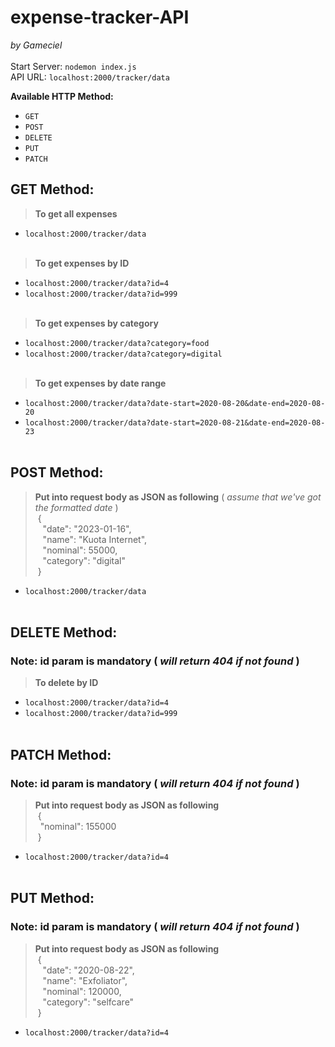 # expense-tracker-API  
*by Gameciel*  
&nbsp;  
Start Server: `nodemon index.js`  
API URL: `localhost:2000/tracker/data`  

**Available HTTP Method:**  
- `GET`  
- `POST`  
- `DELETE`  
- `PUT`  
- `PATCH`  

## GET Method:
> **To get all expenses**  
- `localhost:2000/tracker/data`  
&nbsp;  
> **To get expenses by ID**  
- `localhost:2000/tracker/data?id=4`  
- `localhost:2000/tracker/data?id=999`  
&nbsp;  
> **To get expenses by category**  
- `localhost:2000/tracker/data?category=food`  
- `localhost:2000/tracker/data?category=digital`  
&nbsp;  
> **To get expenses by date range**
- `localhost:2000/tracker/data?date-start=2020-08-20&date-end=2020-08-20`  
- `localhost:2000/tracker/data?date-start=2020-08-21&date-end=2020-08-23`  
&nbsp;  
## POST Method:
> **Put into request body as JSON as following** ( *assume that we've got the formatted date* )  
&nbsp;{  
&nbsp;&nbsp;&nbsp;"date": "2023-01-16",  
&nbsp;&nbsp;&nbsp;"name": "Kuota Internet",  
&nbsp;&nbsp;&nbsp;"nominal": 55000,  
&nbsp;&nbsp;&nbsp;"category": "digital"  
&nbsp;}  

- `localhost:2000/tracker/data`  
&nbsp;  

## DELETE Method:  
### **Note: id param is mandatory** ( *will return 404 if not found* )  
> **To delete by ID**  
- `localhost:2000/tracker/data?id=4`  
- `localhost:2000/tracker/data?id=999`  
&nbsp;  

## PATCH Method:  
### **Note: id param is mandatory** ( *will return 404 if not found* )  

> **Put into request body as JSON as following**  
&nbsp;{  
&nbsp;&nbsp;"nominal": 155000  
&nbsp;}  

- `localhost:2000/tracker/data?id=4`  
&nbsp;  

## PUT Method:  
### **Note: id param is mandatory** ( *will return 404 if not found* )  

> **Put into request body as JSON as following**  
&nbsp;{  
&nbsp;&nbsp;&nbsp;"date": "2020-08-22",  
&nbsp;&nbsp;&nbsp;"name": "Exfoliator",  
&nbsp;&nbsp;&nbsp;"nominal": 120000,  
&nbsp;&nbsp;&nbsp;"category": "selfcare"  
&nbsp;}  

- `localhost:2000/tracker/data?id=4`  
&nbsp;  
